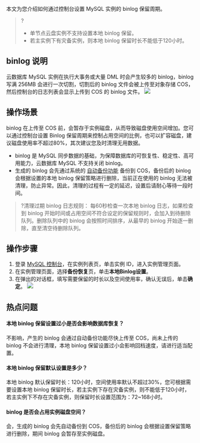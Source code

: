 本文为您介绍如何通过控制台设置 MySQL 实例的 binlog 保留周期。
>?
>- 单节点云盘实例不支持设置本地 binlog 保留。
>- 若主实例下有灾备实例，则本地 binlog 保留时长不能低于120小时。 

## binlog 说明
云数据库 MySQL 实例在执行大事务或大量 DML 时会产生较多的 binlog，binlog 写满 256MB 会进行一次切割，切割后的 binlog 文件会被上传至对象存储 COS，然后控制台的日志列表会显示上传到 COS 的 binlog 文件。
![](https://main.qcloudimg.com/raw/bcf3d0d2ac291ccebbcfebea05fd11f1.png)

## 操作场景
binlog 在上传至 COS 前，会暂存于实例磁盘，从而导致磁盘使用空间增加。您可以通过控制台设置 Binlog 保留周期来控制占用空间的比例，也可以扩容磁盘，建议磁盘使用率不超过80%，其次建议您及时清理无用数据。
- binlog 是 MySQL 同步数据的基础，为保障数据库的可恢复性、稳定性、高可用能力，云数据库 MySQL 不支持关闭 binlog。
- 生成的 binlog 会先通过系统的 [自动备份功能](https://intl.cloud.tencent.com/document/product/236/37796) 备份到 COS，备份后的 binlog 会根据设置的本地 binlog 保留策略进行删除，当前正在使用的 binlog 无法被清理，防止异常。因此，清理的过程有一定的延迟，设置后请耐心等待一段时间。
>?清理过期 binlog 日志规则：
>每60秒检查一次本地 binlog 日志，如果检查到 binlog 开始时间或占用空间不符合设定的保留规则时，会加入到待删除队列。删除队列中的 binlog 会按照时间排序，从最早的 binlog 开始逐一删除，直至清空待删除队列。

## 操作步骤
1. 登录 [MySQL 控制台](https://console.cloud.tencent.com/cdb)，在实例列表页，单击实例 ID，进入实例管理页面。
2. 在实例管理页面，选择**备份恢复**页，单击**本地Binlog设置**。
3. 在弹出的对话框，填写需要保留的时长以及空间使用率，确认无误后，单击**确定**。
![](https://staticintl.cloudcachetci.com/yehe/backend-news/e5xL948_37.png)

## 热点问题
#### 本地 binlog 保留设置过小是否会影响数据库恢复？
不影响，产生的 binlog 会通过自动备份功能尽快上传至 COS，尚未上传的 binlog 不会进行清理，本地 binlog 保留设置过小会影响回档速度，请进行适当配置。

#### 本地 binlog 保留默认设置是多少？
本地 binlog 默认保留时长：120小时，空间使用率默认不超过30%，您可根据需要设置本地 binlog 保留时长，若主实例下存在灾备实例，则不能低于120小时，若主实例下不存在灾备实例，则保留时长设置范围为：72~168小时。

#### binlog 是否会占用实例磁盘空间？
会，生成的 binlog 会先自动备份到 COS，备份后的 binlog 会根据设置保留策略进行删除，期间 binlog 会暂存至实例磁盘。
